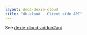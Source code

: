 ```yaml
---
layout: docs-dexie-cloud
title: "db.cloud - Client side API"
---
```


See [dexie-cloud-addon#api](dexie-cloud-addon#api)
